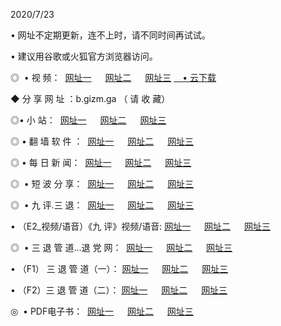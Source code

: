 <p>2020/7/23
<p>• 网址不定期更新，连不上时，请不同时间再试试。
<p>• 建议用谷歌或火狐官方浏览器访问。
<p>◎  • 视 频： 
<a href="http://ksd.shirokuriwaki.com/s/" target="_blansk">网址一</a> 　 
<a href="http://kid.shirokuriwaki.com/s/" target="_blank">网址二</a> 　 
<a href="http://kbd.shirokuriwaki.com/tv.html" target="_blank">网址三</a>
<a href="https://disk.yandex.ru/d/wIUK0uxc3Gk4Ng" target="_blank">　• 云下载 </a></p>
<p>◆ 分 享 网 址 ：b.gizm.ga  （ 请 收 藏） </p>

<p>◎•  小 站：  
<a href="http://ksd.shirokuriwaki.com/" target="_blank">网址一</a> 　 
<a href="http://kid.shirokuriwaki.com/" target="_blank">网址二</a> 　 
<a href="http://kbd.shirokuriwaki.com/k/" target="_blank">网址三</a></p><p>

<p>◎  • 翻 墙 软 件 ：  
<a href="http://ksd.shirokuriwaki.com/ff/" target="_blank">网址一</a> 　 
<a href="http://kid.shirokuriwaki.com/s/read/a1_nd.html" target="_blank">网址二</a> 　 
<a href="http://kbd.shirokuriwaki.com/ff/index.html" target="_blank">网址三</a></p>
<p>◎  • 每 日 新 闻：  
<a href="http://ksd.shirokuriwaki.com/day/" target="_blank">网址一</a> 　 
<a href="http://kid.shirokuriwaki.com/day/" target="_blank">网址二</a> 　 
<a href="http://kbd.shirokuriwaki.com/day/index.html" target="_blank">网址三</a></p>
<p>◎   • 短 波 分 享：  
<a href="http://ksd.shirokuriwaki.com/h/" target="_blank">网址一</a> 　 
<a href="http://kid.shirokuriwaki.com/h/" target="_blank">网址二</a> 　 
<a href="http://kbd.shirokuriwaki.com/h/index.html" target="_blank">网址三</a></p>
<p>◎   • 九 评.三 退：  
<a href="http://ksd.shirokuriwaki.com/t/" target="_blank">网址一</a> 　 
<a href="http://kid.shirokuriwaki.com/v2/index.html" target="_blank">网址二</a> 　 
<a href="http://kbd.shirokuriwaki.com/tt/index.html" target="_blank">网址三</a> 　</p>
<p>  • （E2_视频/语音）《九 评》视频/语音: 
<a href="http://ksd.shirokuriwaki.com/7738.html" target="_blank">网址一</a> 　 
<a href="http://kid.shirokuriwaki.com/7614.html" target="_blank">网址二</a> 　 
<a href="http://kbd.shirokuriwaki.com/7633.html" target="_blank">网址三</a></p>
<p>◎   • 三 退 管 道...退 党 网：  
<a href="http://ksd.shirokuriwaki.com/go/td1.html" target="_blank">网址一</a> 　 
<a href="http://kid.shirokuriwaki.com/go/td2.html" target="_blank">网址二</a> 　 
<a href="http://kbd.shirokuriwaki.com/go/td3.html" target="_blank">网址三</a></p>
<p>  • （F1） 三 退 管 道（一）： 
<a href="http://ksd.shirokuriwaki.com/dd/" target="_blank">网址一</a> 　 
<a href="http://kid.shirokuriwaki.com/s/read/a1_tdx.html" target="_blank">网址二</a> 　 
<a href="http://kbd.shirokuriwaki.com/dd/" target="_blank">网址三</a></p>
<p>  • （F2）三 退 管 道（二）： 
<a href="http://kid.shirokuriwaki.com/d/" target="_blank">网址一</a> 　 
<a href="http://ksd.shirokuriwaki.com/d/index.html" target="_blank">网址二</a> 　 
<a href="http://kbd.shirokuriwaki.com/d/" target="_blank">网址三</a></p>
<p>◎   • PDF电子书：  
<a href="http://ksd.shirokuriwaki.com/p/" target="_blank">网址一</a> 　 
<a href="http://kid.shirokuriwaki.com/p/index.html" target="_blank">网址二</a> 　 
<a href="http://kbd.shirokuriwaki.com/p/" target="_blank">网址三</a></p>
